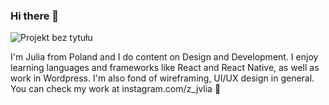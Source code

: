 ### Hi there 👋

![Projekt bez tytułu](https://user-images.githubusercontent.com/106348658/170576240-9fe023b5-5ad9-4ed3-bb83-7855a6226858.png)


I'm Julia from Poland and I do content on Design and Development. I enjoy learning languages and frameworks like React and React Native, as well as work in Wordpress. I'm also fond of wireframing, UI/UX design in general. You can check my work at instagram.com/z_jvlia 👀

